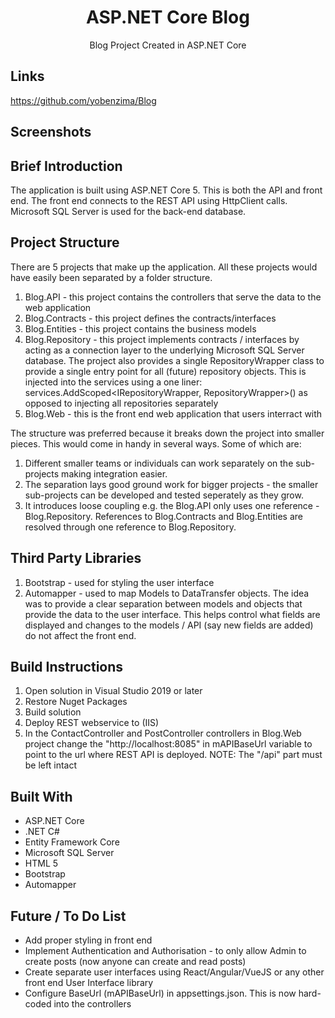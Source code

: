 <h1 align="center">ASP.NET Core Blog</h1>

<p align="center">Blog Project Created in ASP.NET Core</p>

## Links
https://github.com/yobenzima/Blog

## Screenshots


## Brief Introduction
The application is built using ASP.NET Core 5. 
This is both the API and front end. 
The front end connects to the REST API using HttpClient calls.
Microsoft SQL Server is used for the back-end database. 

## Project Structure
There are 5 projects that make up the application. All these projects would have easily been separated by a folder structure.
1. Blog.API - this project contains the controllers that serve the data to the web application
2. Blog.Contracts - this project defines the contracts/interfaces
3. Blog.Entities - this project contains the business models
4. Blog.Repository - this project implements contracts / interfaces by acting as a connection layer to the underlying Microsoft SQL Server database. The project also provides a single RepositoryWrapper class to provide a single entry point for all (future) repository objects. 
This is injected into the services using a one liner: services.AddScoped<IRepositoryWrapper, RepositoryWrapper>() as opposed to injecting all repositories separately
5. Blog.Web - this is the front end web application that users interract with

The structure was preferred because it breaks down the project into smaller pieces. This would come in handy in several ways. Some of which are:
1. Different smaller teams or individuals can work separately on the sub-projects making integration easier.
2. The separation lays good ground work for bigger projects - the smaller sub-projects can be developed and tested seperately as they grow.
3. It introduces loose coupling e.g. the Blog.API only uses one reference - Blog.Repository. References to Blog.Contracts and Blog.Entities are resolved through one reference to Blog.Repository.

## Third Party Libraries
1. Bootstrap - used for styling the user interface
2. Automapper - used to map Models to DataTransfer objects. The idea was to provide a clear separation between models and objects that provide the data to the user interface. This helps control what fields are displayed and changes to the models / API (say new fields are added) do not affect the front end.

## Build Instructions
1. Open solution in Visual Studio 2019 or later
2. Restore Nuget Packages
3. Build solution
4. Deploy REST webservice to (IIS)
5. In the ContactController and PostController controllers in Blog.Web project change the "http://localhost:8085" in mAPIBaseUrl variable to point to the url where REST API is deployed. 
   NOTE: The "/api" part must be left intact

## Built With
- ASP.NET Core
- .NET C#
- Entity Framework Core
- Microsoft SQL Server
- HTML 5
- Bootstrap
- Automapper 

## Future / To Do List
- Add proper styling in front end
- Implement Authentication and Authorisation - to only allow Admin to create posts (now anyone can create and read posts)
- Create separate user interfaces using React/Angular/VueJS or any other front end User Interface library
- Configure BaseUrl (mAPIBaseUrl) in appsettings.json. This is now hard-coded into the controllers

